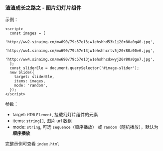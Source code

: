 ### 渣渣成长之路之 - 图片幻灯片组件

示例：
```
<script>
  const images = [
    'http://ww2.sinaimg.cn/mw690/79c57e13jw1ehshhd53k1j20r80a0q40.jpg',
    'http://ww1.sinaimg.cn/mw690/79c57e13jw1ehshhcrtv5j20r80a00v6.jpg',
    'http://ww4.sinaimg.cn/mw690/79c57e13jw1ehshhcdxwyj20r80a0go7.jpg',
  ];
  const sliderEle = document.querySelector('#image-slider');
  new Slide({
    target: sliderEle,
    items: images,
    mode: 'random',
  });
</script>
```

参数：
- target: `HTMLElement`, 挂载幻灯片组件的元素
- items: `string[]`, 图片 url 数组
- mode: `string`, 可选 `sequence`（顺序播放） 或 `random`（随机播放），默认为**顺序播放**

完整示例可查看 `index.html`
